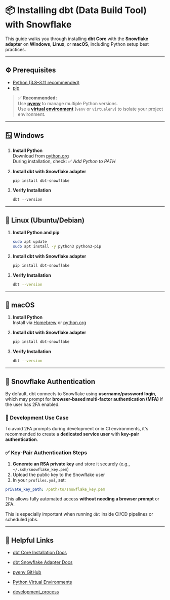 # 📦 Installing dbt (Data Build Tool) with Snowflake

This guide walks you through installing **dbt Core** with the **Snowflake adapter** on **Windows**, **Linux**, or **macOS**, including Python setup best practices.

---

## ⚙️ Prerequisites

- [Python (3.8–3.11 recommended)](https://www.python.org/)
- [pip](https://pip.pypa.io/)

> ✅ **Recommended:**  
> Use [**pyenv**](https://github.com/pyenv/pyenv) to manage multiple Python versions.  
> Use a [**virtual environment**](https://docs.python.org/3/tutorial/venv.html) (`venv` or `virtualenv`) to isolate your project environment.

---

## 🪟 Windows

1. **Install Python**  
   Download from [python.org](https://www.python.org/downloads/windows/)  
   During installation, check: ✅ *Add Python to PATH*

2. **Install dbt with Snowflake adapter**
   ```powershell
   pip install dbt-snowflake
   ```

3. **Verify Installation**
   ```powershell
   dbt --version
   ```

---

## 🐧 Linux (Ubuntu/Debian)

1. **Install Python and pip**
   ```bash
   sudo apt update
   sudo apt install -y python3 python3-pip
   ```

2. **Install dbt with Snowflake adapter**
   ```bash
   pip install dbt-snowflake
   ```

3. **Verify Installation**
   ```bash
   dbt --version
   ```

---

## 🍎 macOS

1. **Install Python**  
   Install via [Homebrew](https://brew.sh) or [python.org](https://www.python.org/downloads/macos/)

2. **Install dbt with Snowflake adapter**
   ```bash
   pip install dbt-snowflake
   ```

3. **Verify Installation**
   ```bash
   dbt --version
   ```

---

## 🔐 Snowflake Authentication

By default, dbt connects to Snowflake using **username/password login**, which may prompt for **browser-based multi-factor authentication (MFA)** if the user has 2FA enabled.

### 🧪 Development Use Case

To avoid 2FA prompts during development or in CI environments, it's recommended to create a **dedicated service user** with **key-pair authentication**.

### ✅ Key-Pair Authentication Steps

1. **Generate an RSA private key** and store it securely (e.g., `~/.ssh/snowflake_key.pem`)
2. Upload the public key to the Snowflake user
3. In your `profiles.yml`, set:

```yaml
private_key_path: /path/to/snowflake_key.pem
```

This allows fully automated access **without needing a browser prompt** or 2FA.

This is especially important when running `dbt` inside CI/CD pipelines or scheduled jobs.

---

## 🔗 Helpful Links

- [dbt Core Installation Docs](https://docs.getdbt.com/docs/core/installation)
- [dbt Snowflake Adapter Docs](https://docs.getdbt.com/reference/warehouse-profiles/snowflake-profile)
- [pyenv GitHub](https://github.com/pyenv/pyenv)
- [Python Virtual Environments](https://docs.python.org/3/tutorial/venv.html)

- [development_process](development_process.md)
